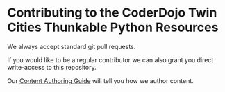  # Contributing to the CoderDojo Twin Cities Thunkable Python Resources

 We always accept standard git pull requests.

 If you would like to be a regular contributor we can also grant you direct write-access to this repository.

 Our [Content Authoring Guide](https://www.coderdojotc.org/CoderDojoTC/content-authoring-guide) will tell you
 how we author content.
 